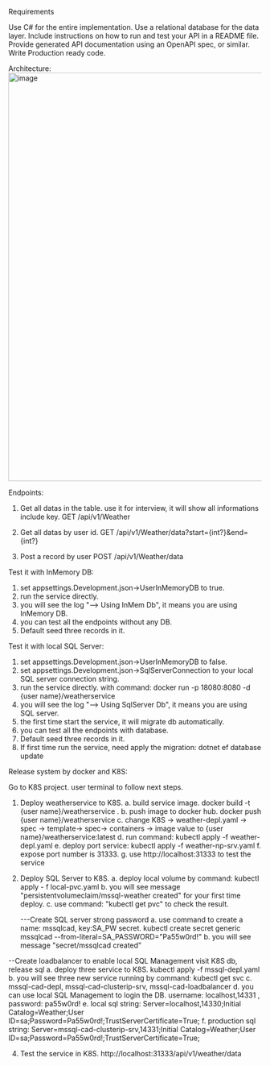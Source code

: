 Requirements

Use C# for the entire implementation.
Use a relational database for the data layer.
Include instructions on how to run and test your API in a README file.
Provide generated API documentation using an OpenAPI spec, or similar.
Write Production ready code.

Architecture:
<img width="1554" height="811" alt="image" src="https://github.com/user-attachments/assets/d90702c6-6a76-4f34-bff7-6933b8bf5913" />

Endpoints:
1. Get all datas in the table. use it for interview, it will show all informations include key.
GET /api/v1/Weather

2. Get all datas by user id.
GET /api/v1/Weather/data?start={int?}&end={int?}

3. Post a record by user
POST /api/v1/Weather/data

Test it with InMemory DB:
1. set appsettings.Development.json->UserInMemoryDB to true.
2. run the service directly.
3. you will see the log "--> Using InMem Db", it means you are using InMemory DB.
4. you can test all the endpoints without any DB.
5. Default seed three records in it.

Test it with local SQL Server:
1. set appsettings.Development.json->UserInMemoryDB to false.
2. set appsettings.Development.json->SqlServerConnection to your local SQL server connection string.
3. run the service directly. with command: docker run -p 18080:8080 -d {user name}/weatherservice
4. you will see the log "--> Using SqlServer Db", it means you are using SQL server.
5. the first time start the service, it will migrate db automatically.
6. you can test all the endpoints with database.
7. Default seed three records in it.
8. If first time run the service, need apply the migration: dotnet ef database update

Release system by docker and K8S:

Go to K8S project. user terminal to follow next steps.
1. Deploy weatherservice to K8S.
  a. build service image. docker build -t {user name}/weatherservice .
  b. push image to docker hub. docker push {user name}/weatherservice
  c. change K8S -> weather-depl.yaml -> spec -> template-> spec-> containers -> image value to {user name}/weatherservice:latest
  d. run command: kubectl apply -f weather-depl.yaml
  e. deploy port service: kubectl apply -f weather-np-srv.yaml
  f. expose port number is 31333.
  g. use http://localhost:31333 to test the service

3. Deploy SQL Server to K8S.
  a. deploy local volume by command: kubectl apply - f local-pvc.yaml
  b. you will see message "persistentvolumeclaim/mssql-weather created" for your first time deploy.
  c. use command: "kubectl get pvc" to check the result.

   ---Create SQL server strong password
  a. use command to create a name: mssqlcad, key:SA_PW secret.  kubectl create secret generic mssqlcad --from-literal=SA_PASSWORD="Pa55w0rd!"
  b. you will see message "secret/mssqlcad created"

  --Create loadbalancer to enable local SQL Management visit K8S db, release sql
  a. deploy three service to K8S.  kubectl apply -f mssql-depl.yaml
  b. you will see three new service running by command: kubectl get svc
  c. mssql-cad-depl, mssql-cad-clusterip-srv, mssql-cad-loadbalancer
  d. you can use local SQL Management to login the DB. username: localhost,14331 , password: pa55w0rd!
  e. local sql string: Server=localhost,14330;Initial Catalog=Weather;User ID=sa;Password=Pa55w0rd!;TrustServerCertificate=True;
  f. production sql string: Server=mssql-cad-clusterip-srv,14331;Initial Catalog=Weather;User ID=sa;Password=Pa55w0rd!;TrustServerCertificate=True;
  
4. Test the service in K8S.
http://localhost:31333/api/v1/weather/data
